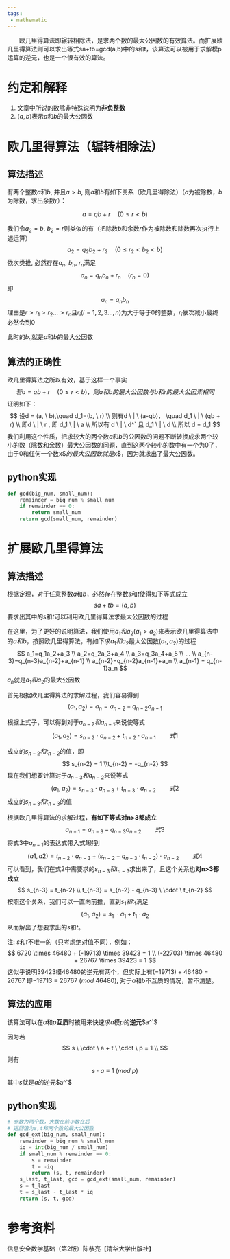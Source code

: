 ```yaml
---
tags:
 - mathematic
---
```


&emsp;&emsp;欧几里得算法即辗转相除法，是求两个数的最大公因数的有效算法。而扩展欧几里得算法则可以求出等式sa+tb=gcd(a,b)中的s和t，该算法可以被用于求解模p运算的逆元，也是一个很有效的算法。

# 约定和解释

1. 文章中所说的数除非特殊说明为**非负整数**
2. $(a,b)$表示$a$和$b$的最大公因数



# 欧几里得算法（辗转相除法）

## 算法描述

有两个整数$a$和$b$, 并且$a > b$, 则$a$和$b$有如下关系（欧几里得除法）（$a$为被除数，$b$为除数，求出余数$r$）：

$$
a=qb+r \quad (0 \leq r < b)
$$

我们令$a_2=b, \ b_2=r$则类似的有（把除数$b$和余数$r$作为被除数和除数再次执行上述运算）
$$
a_2=q_2 b_2 + r_2 \quad (0 \leq r_2 < b_2 < b)
$$
依次类推, 必然存在$a_n, \ b_n, \ r_n$满足
$$
a_n = q_n b_n + r_n \quad (r_n = 0)
$$
即
$$
a_n = q_n b_n
$$
理由是$r > r_1 > r_2...>r_n$且$r_i  (i = 1,2,3...,n)$为大于等于0的整数，$r_i$依次减小最终必然会到0

此时的$b_n$就是$a$和$b$的最大公因数

## 算法的正确性

欧几里得算法之所以有效，基于这样一个事实
$$
若a=qb+r \quad (0 \leq r < b)，则a和b的最大公因数与b和r的最大公因素相同
$$
证明如下：
$$
设d = (a, \ b),\quad d_1=(b, \ r) \\
则有d \ | \ (a-qb)， \quad d_1 \ | \ (qb + r) \\
即d \ | \ r ,  即 d_1 \ | \ a \\
所以有 d \ | \ d^` 且 d_1 \ | \ d \\
所以 d = d_1
$$
我们利用这个性质，把求较大的两个数$a$和$b$的公因数的问题不断转换成求两个较小的数（除数和余数）最大公因数的问题，直到这两个较小的数中有一个为0了，由于0和任何一个数x$$的最大公因数就是$x$，因为就求出了最大公因数。

## python实现

```python
def gcd(big_num, small_num):
    remainder = big_num % small_num
    if remainder == 0:
        return small_num
    return gcd(small_num, remainder)
```



# 扩展欧几里得算法

## 算法描述

根据定理，对于任意整数$a$和$b$，必然存在整数$s$和$t$使得如下等式成立
$$
sa+tb=(a,b)
$$
要求出其中的$s$和$t$可以利用欧几里得算法求最大公因数的过程

在这里，为了更好的说明算法，我们使用$a_1和a_2$$(a_1 > a_2)$来表示欧几里得算法中的$a和b$，按照欧几里得算法，有如下求$a_1和a_2$最大公因数$(a_1,a_2)$的过程
$$
a_1=q_1a_2+a_3 \\
a_2=q_2a_3+a_4 \\
a_3=q_3a_4+a_5 \\
... \\
a_{n-3}=q_{n-3}a_{n-2}+a_{n-1} \\
a_{n-2}=q_{n-2}a_{n-1}+a_n \\
a_{n-1} = q_{n-1}a_n
$$
$a_n$就是$a_1和a_2$的最大公因数

首先根据欧几里得算法的求解过程，我们容易得到
$$
(a_1,a_2) = a_n = a_{n-2} - q_{n-2}a_{n-1}
$$

根据上式子，可以得到对于$a_{n-2}和a_{n-1}$来说使等式
$$
(a_1, a_2) = s_{n-2} \  \cdot \ a_{n-2} + t_{n-2} \ \cdot \ a_{n-1} \qquad 式1
$$

成立的$s_{n-2}和t_{n-2}$的值，即
$$
s_{n-2} = 1 \\t_{n-2} = -q_{n-2}
$$
现在我们想要计算对于$a_{n-3}和a_{n-2}$来说等式
$$
(a_1, a_2) = s_{n-3} \  \cdot \ a_{n-3} + t_{n-3} \ \cdot \ a_{n-2} \qquad 式2
$$
成立的$s_{n-3}和t_{n-3}$的值

根据欧几里得算法的求解过程，**有如下等式对n>3都成立**
$$
a_{n-1} = a_{n-3} - q_{n-3}a_{n-2} \qquad 式3
$$
将式3中$a_{n-1}$的表达式带入式1得到
$$
(a1, a2) = t_{n-2} \ \cdot \ a_{n-3} + (s_{n-2}-q_{n-3} \cdot t_{n-2}) \ \cdot \ a_{n-2} \qquad 式4
$$
可以看到，我们在式2中需要求的$s_{n-3}和t_{n-3}$求出来了，且这个关系也**对n>3都成立**
$$
s_{n-3} = t_{n-2} \\
t_{n-3} = s_{n-2} - q_{n-3} \ \cdot \  t_{n-2}
$$
按照这个关系，我们可以一直向前推，直到$s_1和t_1$满足
$$
(a_1,a_2)=s_1 \ \cdot a_1 + t_1 \ \cdot \ a_2
$$
从而解出了想要求出的$s$和$t$。

注:  $s$和$t$不唯一的（只考虑绝对值不同），例如：
$$
6720 \times 46480 + (-19713) \times 39423 = 1 \\
(-22703) \times 46480 + 26767 \times 39423 = 1
$$
这似乎说明39423模46480的逆元有两个，但实际上有$(-19713) + 46480 = 26767$
即$-19713 \equiv 26767  \ (mod \ 46480)$, 对于$a$和$b$不互质的情况，暂不清楚。

## 算法的应用

该算法可以在$a$和$p$**互质**时被用来快速求$a$模$p$的**逆元**$a^`$

因为若
$$
s \ \cdot \ a + t \ \cdot \ p = 1 \\
$$
则有
$$
s \ \cdot \ a \equiv 1 \ (mod \ p)
$$
其中$s$就是$a$的逆元$a^`$

## python实现

```python
# 参数为两个数，大数在前小数在后
# 返回值为s,t和两个数的最大公因数
def gcd_ext(big_num, small_num):
    remainder = big_num % small_num
    iq = int(big_num / small_num)
    if small_num % remainder == 0:
        s = remainder
        t = -iq
        return (s, t, remainder)
    s_last, t_last, gcd = gcd_ext(small_num, remainder)
    s = t_last
    t = s_last - t_last * iq
    return (s, t, gcd)
```

# 参考资料

信息安全数学基础（第2版）陈恭亮【清华大学出版社】

